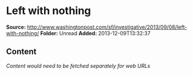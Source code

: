 # Left with nothing

**Source:** http://www.washingtonpost.com/sf/investigative/2013/09/08/left-with-nothing/
**Folder:** Unread
**Added:** 2013-12-09T13:32:37




## Content
*Content would need to be fetched separately for web URLs*
